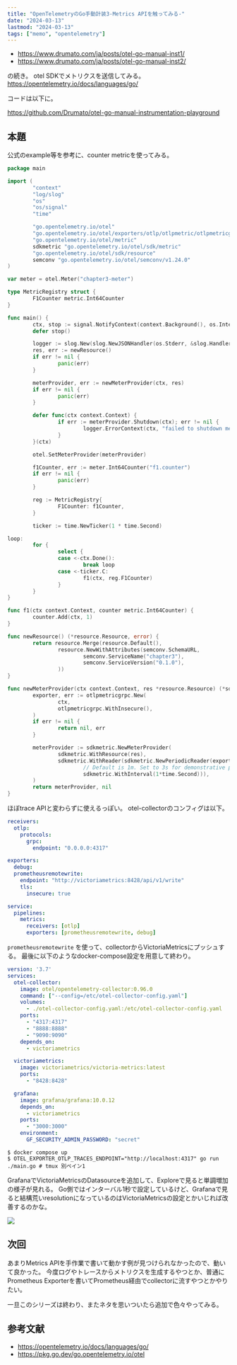 ```yaml
---
title: "OpenTelemetryのGo手動計装3-Metrics APIを触ってみる-"
date: "2024-03-13"
lastmod: "2024-03-13"
tags: ["memo", "opentelemetry"]
---
```


- <https://www.drumato.com/ja/posts/otel-go-manual-inst1/>
- <https://www.drumato.com/ja/posts/otel-go-manual-inst2/>
 
の続き。
otel SDKでメトリクスを送信してみる。
<https://opentelemetry.io/docs/languages/go/>

コードは以下に。

<https://github.com/Drumato/otel-go-manual-instrumentation-playground>

## 本題

公式のexample等を参考に、counter metricを使ってみる。

```go
package main

import (
        "context"
        "log/slog"
        "os"
        "os/signal"
        "time"

        "go.opentelemetry.io/otel"
        "go.opentelemetry.io/otel/exporters/otlp/otlpmetric/otlpmetricgrpc"
        "go.opentelemetry.io/otel/metric"
        sdkmetric "go.opentelemetry.io/otel/sdk/metric"
        "go.opentelemetry.io/otel/sdk/resource"
        semconv "go.opentelemetry.io/otel/semconv/v1.24.0"
)

var meter = otel.Meter("chapter3-meter")

type MetricRegistry struct {
        F1Counter metric.Int64Counter
}

func main() {
        ctx, stop := signal.NotifyContext(context.Background(), os.Interrupt)
        defer stop()

        logger := slog.New(slog.NewJSONHandler(os.Stderr, &slog.HandlerOptions{Level: slog.LevelDebug}))
        res, err := newResource()
        if err != nil {
                panic(err)
        }

        meterProvider, err := newMeterProvider(ctx, res)
        if err != nil {
                panic(err)
        }

        defer func(ctx context.Context) {
                if err := meterProvider.Shutdown(ctx); err != nil {
                        logger.ErrorContext(ctx, "failed to shutdown meter provider", "error", err)
                }
        }(ctx)

        otel.SetMeterProvider(meterProvider)

        f1Counter, err := meter.Int64Counter("f1.counter")
        if err != nil {
                panic(err)
        }

        reg := MetricRegistry{
                F1Counter: f1Counter,
        }

        ticker := time.NewTicker(1 * time.Second)

loop:
        for {
                select {
                case <-ctx.Done():
                        break loop
                case <-ticker.C:
                        f1(ctx, reg.F1Counter)
                }
        }
}

func f1(ctx context.Context, counter metric.Int64Counter) {
        counter.Add(ctx, 1)
}

func newResource() (*resource.Resource, error) {
        return resource.Merge(resource.Default(),
                resource.NewWithAttributes(semconv.SchemaURL,
                        semconv.ServiceName("chapter3"),
                        semconv.ServiceVersion("0.1.0"),
                ))
}

func newMeterProvider(ctx context.Context, res *resource.Resource) (*sdkmetric.MeterProvider, error) {
        exporter, err := otlpmetricgrpc.New(
                ctx,
                otlpmetricgrpc.WithInsecure(),
        )
        if err != nil {
                return nil, err
        }

        meterProvider := sdkmetric.NewMeterProvider(
                sdkmetric.WithResource(res),
                sdkmetric.WithReader(sdkmetric.NewPeriodicReader(exporter,
                        // Default is 1m. Set to 3s for demonstrative purposes.
                        sdkmetric.WithInterval(1*time.Second))),
        )
        return meterProvider, nil
}
```

ほぼtrace APIと変わらずに使えるっぽい。
otel-collectorのコンフィグは以下。

```yaml
receivers:
  otlp:
    protocols:
      grpc:
        endpoint: "0.0.0.0:4317"

exporters:
  debug:
  prometheusremotewrite:
    endpoint: "http://victoriametrics:8428/api/v1/write"
    tls:
      insecure: true

service:
  pipelines:
    metrics:
      receivers: [otlp]
      exporters: [prometheusremotewrite, debug]
```

`prometheusremotewrite` を使って、collectorからVictoriaMetricsにプッシュする。
最後に以下のようなdocker-compose設定を用意して終わり。

```yaml
version: '3.7'
services:
  otel-collector:
    image: otel/opentelemetry-collector:0.96.0
    command: ["--config=/etc/otel-collector-config.yaml"]
    volumes:
      - ./otel-collector-config.yaml:/etc/otel-collector-config.yaml
    ports:
      - "4317:4317"
      - "8888:8888"
      - "9090:9090"
    depends_on:
      - victoriametrics

  victoriametrics:
    image: victoriametrics/victoria-metrics:latest
    ports:
      - "8428:8428"

  grafana:
    image: grafana/grafana:10.0.12
    depends_on:
      - victoriametrics
    ports:
      - "3000:3000"
    environment:
      GF_SECURITY_ADMIN_PASSWORD: "secret"
```

```shell
$ docker compose up
$ OTEL_EXPORTER_OTLP_TRACES_ENDPOINT="http://localhost:4317" go run ./main.go # tmux 別ペイン1
```

GrafanaでVictoriaMetricsのDatasourceを追加して、Exploreで見ると単調増加の様子が見れる。
Go側ではインターバル1秒で設定しているけど、Grafanaで見ると結構荒いresolutionになっているのはVictoriaMetricsの設定とかいじれば改善するのかな。

![](/images/otel3.png)

## 次回

あまりMetrics APIを手作業で書いて動かす例が見つけられなかったので、動いて良かった。
今度ログやトレースからメトリクスを生成するやつとか、普通にPrometheus Exporterを書いてPrometheus経由でcollectorに流すやつとかやりたい。

一旦このシリーズは終わり、またネタを思いついたら追加で色々やってみる。

## 参考文献

- <https://opentelemetry.io/docs/languages/go/>
- <https://pkg.go.dev/go.opentelemetry.io/otel>
